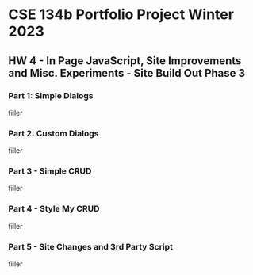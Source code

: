 # CSE 134b Portfolio Project Winter 2023

## HW 4 - In Page JavaScript, Site Improvements and Misc. Experiments - Site Build Out Phase 3

### Part 1: Simple Dialogs

filler

### Part 2: Custom Dialogs

filler

### Part 3 - Simple CRUD

filler

### Part 4 - Style My CRUD

filler

### Part 5 - Site Changes and 3rd Party Script

filler
